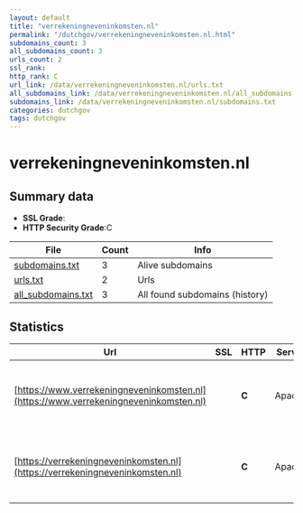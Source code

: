 ```yaml
---
layout: default
title: "verrekeningneveninkomsten.nl"
permalink: "/dutchgov/verrekeningneveninkomsten.nl.html"
subdomains_count: 3
all_subdomains_count: 3
urls_count: 2
ssl_rank: 
http_rank: C
url_link: /data/verrekeningneveninkomsten.nl/urls.txt
all_subdomains_link: /data/verrekeningneveninkomsten.nl/all_subdomains.txt
subdomains_link: /data/verrekeningneveninkomsten.nl/subdomains.txt
categories: dutchgov
tags: dutchgov
---
```



# verrekeningneveninkomsten.nl
## Summary data


 - **SSL Grade**:
 - **HTTP Security Grade**:C


| File       | Count | Info |
|------------|-------|------|
|[subdomains.txt](/DutchGovScope/data/verrekeningneveninkomsten.nl/subdomains.txt)|3|Alive subdomains|
|[urls.txt](/DutchGovScope/data/verrekeningneveninkomsten.nl/urls.txt)|2|Urls|
|[all_subdomains.txt](/DutchGovScope/data/verrekeningneveninkomsten.nl/all_subdomains.txt)|3|All found subdomains (history)|


## Statistics


| Url | SSL | HTTP | Server | Cookie | HSTS | CORS | CTO | CSP | XFO | XXP | RP |FP| Tech |Title |
|--------|-------|-------|------|------|------|------|------|------|------|------|------|------|------|------|
|[https://www.verrekeningneveninkomsten.nl](https://www.verrekeningneveninkomsten.nl)| | **C**|Apache|:white_check_mark: |:white_check_mark: | | | | :white_check_mark: | | :white_check_mark: | |Apache HTTP Server Drupal HSTS PHP||
|[https://verrekeningneveninkomsten.nl](https://verrekeningneveninkomsten.nl)| | **C**|Apache|:white_check_mark: |:white_check_mark: | | | | :white_check_mark: | | :white_check_mark: | |Apache HTTP Server Drupal HSTS PHP||

